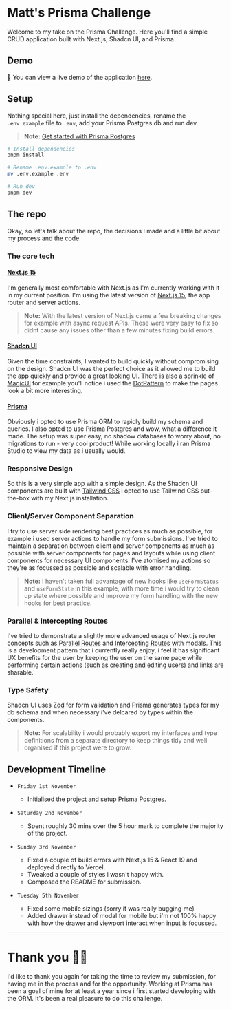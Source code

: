 # Matt's Prisma Challenge

Welcome to my take on the Prisma Challenge. Here you'll find a simple CRUD application built with Next.js, Shadcn UI, and Prisma.

## Demo

🚀 You can view a live demo of the application [here](https://prisma-x.vercel.app/).
## Setup

Nothing special here, just install the dependencies, rename the `.env.example` file to `.env`, add your Prisma Postgres db and run dev.

> **Note:** [Get started with Prisma Postgres](https://www.prisma.io/postgres) 

```bash
# Install dependencies
pnpm install

# Rename .env.example to .env
mv .env.example .env

# Run dev
pnpm dev
```


## The repo

Okay, so let's talk about the repo, the decisions I made and a little bit about my process and the code.

### The core tech

#### **[Next.js 15](https://nextjs.org/)**  
I'm generally most comfortable with Next.js as I'm currently working with it in my current position. I'm using the latest version of [Next.js 15](https://nextjs.org/blog/next-15), the app router and server actions.

> **Note:** With the latest version of Next.js came a few breaking changes for example with async request APIs. These were very easy to fix so didnt cause any issues other than a few minutes fixing build errors.

#### **[Shadcn UI](https://ui.shadcn.com/)**
Given the time constraints, I wanted to build quickly without compromising on the design. Shadcn UI was the perfect choice as it allowed me to build the app quickly and provide a great looking UI. There is also a sprinkle of [MagicUI](https://magicui.design/) for example you'll notice i used the [DotPattern](https://magicui.design/docs/components/dot-pattern) to make the pages look a bit more interesting.

#### **[Prisma](https://prisma.io/)** 
Obviously i opted to use Prisma ORM to rapidly build my schema and queries. I also opted to use Prisma Postgres and wow, what a difference it made. The setup was super easy, no shadow databases to worry about, no migrations to run - very cool product! While working locally i ran Prisma Studio to view my data as i usually would.

### Responsive Design
So this is a very simple app with a simple design. As the Shadcn UI components are built with [Tailwind CSS](https://tailwindcss.com/) i opted to use Tailwind CSS out-the-box with my Next.js installation.

### Client/Server Component Separation

I try to use server side rendering best practices as much as possible, for example i used server actions to handle my form submissions. I've tried to maintain a separation between client and server components as much as possible with server components for pages and layouts while using client components for necessary UI components. I've atomised my actions so they're as focussed as possible and scalable with error handling.

> **Note:** I haven't taken full advantage of new hooks like `useFormStatus` and `useFormState` in this example, with more time i would try to clean up state where possible and improve my form handling with the new hooks for best practice.

### Parallel & Intercepting Routes

I've tried to demonstrate a slightly more advanced usage of Next.js router concepts such as [Parallel Routes](https://nextjs.org/docs/app/building-your-application/routing/parallel-routes) and [Intercepting Routes](https://nextjs.org/docs/app/building-your-application/routing/intercepting-routes) with modals. This is a development pattern that i currently really enjoy, i feel it has significant UX benefits for the user by keeping the user on the same page while performing certain actions (such as creating and editing users) and links are sharable.

### Type Safety

Shadcn UI uses [Zod](https://zod.dev/) for form validation and Prisma generates types for my db schema and when necessary i've delcared by types within the components.

> **Note:** For scalability i would probably export my interfaces and type definitions from a separate directory to keep things tidy and well organised if this project were to grow.

## Development Timeline

- `Friday 1st November`
  - Initialised the project and setup Prisma Postgres.
- `Saturday 2nd November`
  - Spent roughly 30 mins over the 5 hour mark to complete the majority of the project.
- `Sunday 3rd November`
  - Fixed a couple of build errors with Next.js 15 & React 19 and deployed directly to Vercel.
  - Tweaked a couple of styles i wasn't happy with.
  - Composed the README for submission.

- `Tuesday 5th November`
  - Fixed some mobile sizings (sorry it was really bugging me)
  - Added drawer instead of modal for mobile but i'm not 100% happy with how the drawer and viewport interact when input is focussed.
  
--- 

# Thank you 🫶🏼

I'd like to thank you again for taking the time to review my submission, for having me in the process and for the opportunity. Working at Prisma has been a goal of mine for at least a year since i first started developing with the ORM. It's been a real pleasure to do this challenge.




